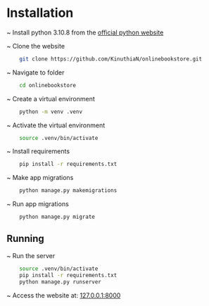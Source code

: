 # Installation

~ Install python 3.10.8 from the [official python website](https://www.python.org/downloads/release/python-3108/)

~ Clone the website

```bash
    git clone https://github.com/KinuthiaN/onlinebookstore.git
```

~ Navigate to folder

```bash
    cd onlinebookstore
```

~ Create a virtual environment

```bash
    python -m venv .venv
```

~ Activate the virtual environment

```bash
    source .venv/bin/activate
```

~ Install requirements

```bash
    pip install -r requirements.txt
```

~ Make app migrations

```bash
    python manage.py makemigrations
```

~ Run app migrations

```bash
    python manage.py migrate
```

## Running

~ Run the server

```bash
    source .venv/bin/activate
    pip install -r requirements.txt
    python manage.py runserver
```

~ Access the website at: [127.0.0.1:8000](http://127.0.0.1:8000)
